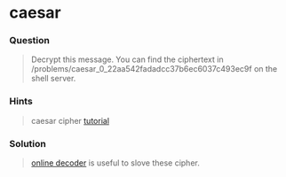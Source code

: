 # caesar

### Question
> Decrypt this message. You can find the ciphertext in /problems/caesar_0_22aa542fadadcc37b6ec6037c493ec9f on the shell server.

### Hints
> caesar cipher [tutorial](https://learncryptography.com/classical-encryption/caesar-cipher)

### Solution
> [online decoder](https://cryptii.com/) is useful to slove these cipher.
